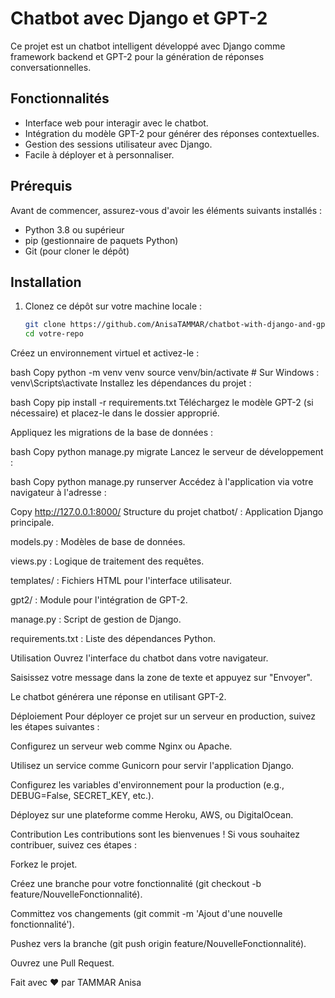 # Chatbot avec Django et GPT-2

Ce projet est un chatbot intelligent développé avec Django comme framework backend et GPT-2 pour la génération de réponses conversationnelles.

## Fonctionnalités

- Interface web pour interagir avec le chatbot.
- Intégration du modèle GPT-2 pour générer des réponses contextuelles.
- Gestion des sessions utilisateur avec Django.
- Facile à déployer et à personnaliser.

## Prérequis

Avant de commencer, assurez-vous d'avoir les éléments suivants installés :

- Python 3.8 ou supérieur
- pip (gestionnaire de paquets Python)
- Git (pour cloner le dépôt)

## Installation

1. Clonez ce dépôt sur votre machine locale :
   ```bash
   git clone https://github.com/AnisaTAMMAR/chatbot-with-django-and-gpt2
   cd votre-repo
Créez un environnement virtuel et activez-le :

bash
Copy
python -m venv venv
source venv/bin/activate  # Sur Windows : venv\Scripts\activate
Installez les dépendances du projet :

bash
Copy
pip install -r requirements.txt
Téléchargez le modèle GPT-2 (si nécessaire) et placez-le dans le dossier approprié.

Appliquez les migrations de la base de données :

bash
Copy
python manage.py migrate
Lancez le serveur de développement :

bash
Copy
python manage.py runserver
Accédez à l'application via votre navigateur à l'adresse :

Copy
http://127.0.0.1:8000/
Structure du projet
chatbot/ : Application Django principale.

models.py : Modèles de base de données.

views.py : Logique de traitement des requêtes.

templates/ : Fichiers HTML pour l'interface utilisateur.

gpt2/ : Module pour l'intégration de GPT-2.

manage.py : Script de gestion de Django.

requirements.txt : Liste des dépendances Python.

Utilisation
Ouvrez l'interface du chatbot dans votre navigateur.

Saisissez votre message dans la zone de texte et appuyez sur "Envoyer".

Le chatbot générera une réponse en utilisant GPT-2.

Déploiement
Pour déployer ce projet sur un serveur en production, suivez les étapes suivantes :

Configurez un serveur web comme Nginx ou Apache.

Utilisez un service comme Gunicorn pour servir l'application Django.

Configurez les variables d'environnement pour la production (e.g., DEBUG=False, SECRET_KEY, etc.).

Déployez sur une plateforme comme Heroku, AWS, ou DigitalOcean.

Contribution
Les contributions sont les bienvenues ! Si vous souhaitez contribuer, suivez ces étapes :

Forkez le projet.

Créez une branche pour votre fonctionnalité (git checkout -b feature/NouvelleFonctionnalité).

Committez vos changements (git commit -m 'Ajout d'une nouvelle fonctionnalité').

Pushez vers la branche (git push origin feature/NouvelleFonctionnalité).

Ouvrez une Pull Request.

Fait avec ❤️ par TAMMAR Anisa
